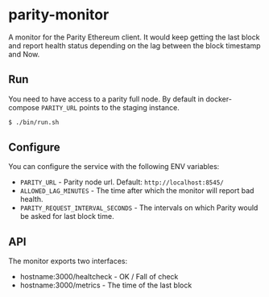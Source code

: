 # parity-monitor
A monitor for the Parity Ethereum client. It would keep getting the last block and report health status depending on the lag between the block timestamp and Now.

## Run

You need to have access to a parity full node. By default in docker-compose `PARITY_URL` points to
the staging instance.

```bash
$ ./bin/run.sh
```

## Configure

You can configure the service with the following ENV variables:

* `PARITY_URL` - Parity node url. Default: `http://localhost:8545/`
* `ALLOWED_LAG_MINUTES` - The time after which the monitor will report bad health.
* `PARITY_REQUEST_INTERVAL_SECONDS` - The intervals on which Parity would be asked for last block time.

## API

The monitor exports two interfaces:
* hostname:3000/healtcheck - OK / Fall of check
* hostname:3000/metrics - The time of the last block
